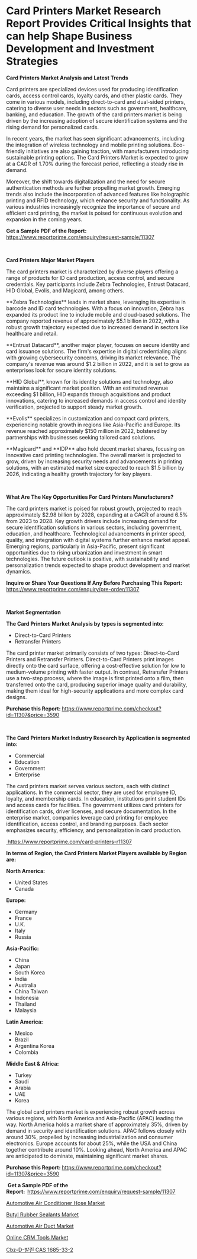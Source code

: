 <p><h1>Card Printers Market Research Report Provides Critical Insights that can help Shape Business Development and Investment Strategies</h1></p><p><strong>Card Printers Market Analysis and Latest Trends</strong></p>
<p><p>Card printers are specialized devices used for producing identification cards, access control cards, loyalty cards, and other plastic cards. They come in various models, including direct-to-card and dual-sided printers, catering to diverse user needs in sectors such as government, healthcare, banking, and education. The growth of the card printers market is being driven by the increasing adoption of secure identification systems and the rising demand for personalized cards.</p><p>In recent years, the market has seen significant advancements, including the integration of wireless technology and mobile printing solutions. Eco-friendly initiatives are also gaining traction, with manufacturers introducing sustainable printing options. The Card Printers Market is expected to grow at a CAGR of 1.70% during the forecast period, reflecting a steady rise in demand. </p><p>Moreover, the shift towards digitalization and the need for secure authentication methods are further propelling market growth. Emerging trends also include the incorporation of advanced features like holographic printing and RFID technology, which enhance security and functionality. As various industries increasingly recognize the importance of secure and efficient card printing, the market is poised for continuous evolution and expansion in the coming years.</p></p>
<p><strong>Get a Sample PDF of the Report:&nbsp;</strong> <a href="https://www.reportprime.com/enquiry/request-sample/11307">https://www.reportprime.com/enquiry/request-sample/11307</a></p>
<p>&nbsp;</p>
<p><strong>Card Printers Major Market Players</strong></p>
<p><p>The card printers market is characterized by diverse players offering a range of products for ID card production, access control, and secure credentials. Key participants include Zebra Technologies, Entrust Datacard, HID Global, Evolis, and Magicard, among others.</p><p>**Zebra Technologies** leads in market share, leveraging its expertise in barcode and ID card technologies. With a focus on innovation, Zebra has expanded its product line to include mobile and cloud-based solutions. The company reported revenue of approximately $5.1 billion in 2022, with a robust growth trajectory expected due to increased demand in sectors like healthcare and retail.</p><p>**Entrust Datacard**, another major player, focuses on secure identity and card issuance solutions. The firm's expertise in digital credentialing aligns with growing cybersecurity concerns, driving its market relevance. The company's revenue was around $1.2 billion in 2022, and it is set to grow as enterprises look for secure identity solutions.</p><p>**HID Global**, known for its identity solutions and technology, also maintains a significant market position. With an estimated revenue exceeding $1 billion, HID expands through acquisitions and product innovations, catering to increased demands in access control and identity verification, projected to support steady market growth.</p><p>**Evolis** specializes in customization and compact card printers, experiencing notable growth in regions like Asia-Pacific and Europe. Its revenue reached approximately $150 million in 2022, bolstered by partnerships with businesses seeking tailored card solutions.</p><p>**Magicard** and **IDP** also hold decent market shares, focusing on innovative card printing technologies. The overall market is projected to grow, driven by increasing security needs and advancements in printing solutions, with an estimated market size expected to reach $1.5 billion by 2026, indicating a healthy growth trajectory for key players.</p></p>
<p>&nbsp;</p>
<p><strong>What Are The Key Opportunities For Card Printers Manufacturers?</strong></p>
<p><p>The card printers market is poised for robust growth, projected to reach approximately $2.98 billion by 2028, expanding at a CAGR of around 6.5% from 2023 to 2028. Key growth drivers include increasing demand for secure identification solutions in various sectors, including government, education, and healthcare. Technological advancements in printer speed, quality, and integration with digital systems further enhance market appeal. Emerging regions, particularly in Asia-Pacific, present significant opportunities due to rising urbanization and investment in smart technologies. The future outlook is positive, with sustainability and personalization trends expected to shape product development and market dynamics.</p></p>
<p><strong>Inquire or Share Your Questions If Any Before Purchasing This Report:</strong> <a href="https://www.reportprime.com/enquiry/pre-order/11307">https://www.reportprime.com/enquiry/pre-order/11307</a></p>
<p>&nbsp;</p>
<p><strong>Market Segmentation</strong></p>
<p><strong>The Card Printers Market Analysis by types is segmented into:</strong></p>
<p><ul><li>Direct-to-Card Printers</li><li>Retransfer Printers</li></ul></p>
<p><p>The card printer market primarily consists of two types: Direct-to-Card Printers and Retransfer Printers. Direct-to-Card Printers print images directly onto the card surface, offering a cost-effective solution for low to medium-volume printing with faster output. In contrast, Retransfer Printers use a two-step process, where the image is first printed onto a film, then transferred onto the card, producing superior image quality and durability, making them ideal for high-security applications and more complex card designs.</p></p>
<p><strong>Purchase this Report:&nbsp;</strong><a href="https://www.reportprime.com/checkout?id=11307&price=3590">https://www.reportprime.com/checkout?id=11307&price=3590</a></p>
<p>&nbsp;</p>
<p><strong>The Card Printers Market Industry Research by Application is segmented into:</strong></p>
<p><ul><li>Commercial</li><li>Education</li><li>Government</li><li>Enterprise</li></ul></p>
<p><p>The card printers market serves various sectors, each with distinct applications. In the commercial sector, they are used for employee ID, loyalty, and membership cards. In education, institutions print student IDs and access cards for facilities. The government utilizes card printers for identification cards, driver licenses, and secure documentation. In the enterprise market, companies leverage card printing for employee identification, access control, and branding purposes. Each sector emphasizes security, efficiency, and personalization in card production.</p></p>
<p><a href="https://www.reportprime.com/card-printers-r11307">&nbsp;https://www.reportprime.com/card-printers-r11307</a></p>
<p><strong>In terms of Region, the Card Printers Market Players available by Region are:</strong></p>
<p>
    <p> <strong> North America: </strong>
        <ul>
            <li>United States</li>
            <li>Canada</li>
        </ul>
        </p> 
    <p> <strong> Europe: </strong>
        <ul>
            <li>Germany</li>
            <li>France</li>
            <li>U.K.</li>
            <li>Italy</li>
            <li>Russia</li>
        </ul>
        </p> 
    <p> <strong> Asia-Pacific: </strong>
        <ul>
            <li>China</li>
            <li>Japan</li>
            <li>South Korea</li>
            <li>India</li>
            <li>Australia</li>
            <li>China Taiwan</li>
            <li>Indonesia</li>
            <li>Thailand</li>
            <li>Malaysia</li>
        </ul>
        </p> 
    <p> <strong> Latin America: </strong>
        <ul>
            <li>Mexico</li>
            <li>Brazil</li>
            <li>Argentina Korea</li>
            <li>Colombia</li>
        </ul>
        </p> 
    <p> <strong> Middle East & Africa: </strong>
        <ul>
            <li>Turkey</li>
            <li>Saudi</li>
            <li>Arabia</li>
            <li>UAE</li>
            <li>Korea</li>
        </ul>
    </p>
    </p>
<p><p>The global card printers market is experiencing robust growth across various regions, with North America and Asia-Pacific (APAC) leading the way. North America holds a market share of approximately 35%, driven by demand in security and identification solutions. APAC follows closely with around 30%, propelled by increasing industrialization and consumer electronics. Europe accounts for about 25%, while the USA and China together contribute around 10%. Looking ahead, North America and APAC are anticipated to dominate, maintaining significant market shares.</p></p>
<p><strong>Purchase this Report: </strong><a href="https://www.reportprime.com/checkout?id=11307&price=3590">https://www.reportprime.com/checkout?id=11307&price=3590</a></p>
<p>&nbsp;<strong>Get a Sample PDF of the Report:&nbsp;&nbsp;</strong><a href="https://www.reportprime.com/enquiry/request-sample/11307">https://www.reportprime.com/enquiry/request-sample/11307</a></p>
<p><strong></strong></p>
<p><p><a href="https://issuu.com/reportprime-2/docs/automotive-air-conditioner-hose-mar_f82444127937c7">Automotive Air Conditioner Hose Market</a></p><p><a href="https://medium.com/@fmetapro/the-market-study-covers-the-butyl-rubber-sealants-market-across-various-segments-814e1b39ce1b">Butyl Rubber Sealants Market</a></p><p><a href="https://issuu.com/reportprime-2/docs/automotive-air-duct-market-size-203_e4102680a71fad">Automotive Air Duct Market</a></p><p><a href="https://github.com/MarlinNader2023/Market-Research-Report-List-1/blob/main/online-crm-tools-market.md">Online CRM Tools Market</a></p><p><a href="https://medium.com/@coremtymerich56566/%EC%84%B8%EA%B3%84-cbz-d-valine-cas-1685-33-2-market-%EC%9D%80-2024%EC%97%90%EC%84%9C-2031%EB%A1%9C-%EC%97%B0%ED%8F%89%EA%B7%A0-%EC%A6%9D%EA%B0%80%EC%9C%A8%EC%9D%84-%EB%B3%B4%EC%9D%BC-%EA%B2%83%EC%9C%BC%EB%A1%9C-%EC%98%88%EC%83%81%EB%90%A9%EB%8B%88%EB%8B%A4-c512402a2b33">Cbz-D-발린 CAS 1685-33-2</a></p></p>